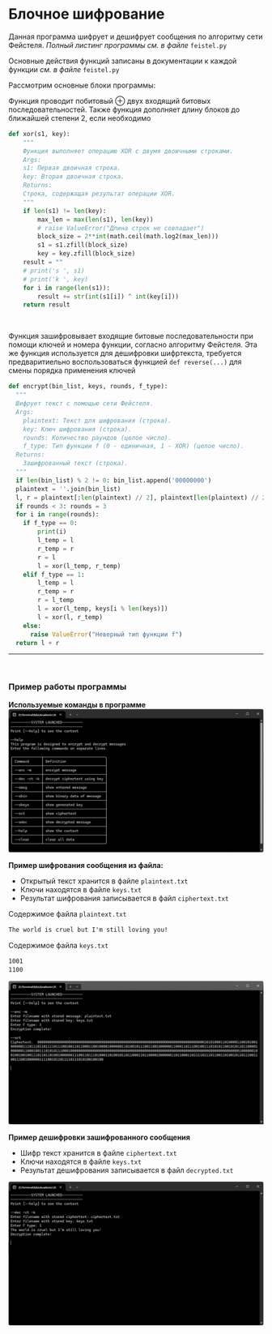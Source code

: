 # Блочное шифрование

Данная программа шифрует и дешифрует сообщения по алгоритму сети Фейстеля. *Полный листинг программы см. в файле* `feistel.py`

Основные действия функций записаны в документации к каждой функции *см. в файле* `feistel.py`

Рассмотрим основные блоки программы:

Функция проводит побитовый $\oplus$ двух входящий битовых последовательностей. Также функция дополняет длину блоков до ближайшей степени 2, если необходимо

```python
def xor(s1, key):
    """
    Функция выполняет операцию XOR с двумя двоичными строками.
    Args:
    s1: Первая двоичная строка.
    key: Вторая двоичная строка.
    Returns:
    Строка, содержащая результат операции XOR.
    """
    if len(s1) != len(key):
        max_len = max(len(s1), len(key))
        # raise ValueError("Длина строк не совпадает")
        block_size = 2**int(math.ceil(math.log2(max_len)))
        s1 = s1.zfill(block_size)
        key = key.zfill(block_size)
    result = ""
    # print('s ', s1)
    # print('k ', key)
    for i in range(len(s1)):
        result += str(int(s1[i]) ^ int(key[i]))
    return result
```

<br>

Функция зашифровывает входящие битовые последовательности при помощи ключей и номера функции, согласно алгоритму Фейстеля. Эта же функция используется для дешифровки шифртекста, требуется предваритиельно воспользоваться функцией `def reverse(...)` для смены порядка применения ключей

```python
def encrypt(bin_list, keys, rounds, f_type):
  """
  Шифрует текст с помощью сети Фейстеля.
  Args:
    plaintext: Текст для шифрования (строка).
    key: Ключ шифрования (строка).
    rounds: Количество раундов (целое число).
    f_type: Тип функции f (0 - единичная, 1 - XOR) (целое число).
  Returns:
    Зашифрованный текст (строка).
  """
  if len(bin_list) % 2 != 0: bin_list.append('00000000')
  plaintext = ''.join(bin_list)
  l, r = plaintext[:len(plaintext) // 2], plaintext[len(plaintext) // 2:]
  if rounds < 3: rounds = 3
  for i in range(rounds):
    if f_type == 0:
        print(i)
        l_temp = l
        r_temp = r
        r = l
        l = xor(l_temp, r_temp)
    elif f_type == 1:
        l_temp = l
        r_temp = r
        r = l_temp
        l = xor(l_temp, keys[i % len(keys)])
        l = xor(l, r_temp)
    else:
      raise ValueError("Неверный тип функции f")
  return l + r
```

---

<br>

### Пример работы программы

**Используемые команды в программе**
![help](help.png)

**Пример шифрования сообщения из файла:**

+ Открытый текст хранится в файле `plaintext.txt`
+ Ключи находятся в файле `keys.txt`
+ Результат шифрования записывается в файл `ciphertext.txt`

Содержимое файла `plaintext.txt`
```txt
The world is cruel but I'm still loving you!
```

Содержимое файла `keys.txt`

```txt
1001
1100
```

![enc](encryption.png)

**Пример дешифровки зашифрованного сообщения**
+ Шифр текст хранится в файле `ciphertext.txt`
+ Ключи находятся в файле `keys.txt`
+ Результат дешифрования записывается в файл `decrypted.txt`

![dec](decrypted.png)
